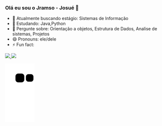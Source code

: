 ### Olá eu sou o Jramso - Josué 👋


- 🔭 Atualmente buscando estágio: Sistemas de Informação
- 🌱 Estudando: Java,Python
- 💬 Pergunte sobre: Orientação a objetos, Estrutura de Dados, Analise de sistemas, Projetos
- 😄 Pronouns: ele/dele
- ⚡ Fun fact:

<div>
  <a href="">
  <img height="35%" src="https://github-readme-stats.vercel.app/api?username=jramso&show_icons=true&theme=radical&include_all_commits=true&count_private=true"/>
  <img height="50%" src="https://github-readme-stats.vercel.app/api/top-langs/?username=jramso&layout=compact&langs_count=16&theme=tokyonight"/>
</div>
  
 ![snake gif](https://github.com/jramso/jramso/blob/output/github-contribution-grid-snake.svg)
